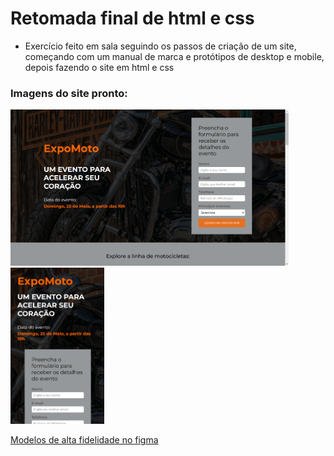 # Retomada final de html e css
- Exercício feito em sala seguindo os passos de criação de um site, começando com um manual de marca e protótipos de desktop e mobile, depois fazendo o site em html e css

### Imagens do site pronto:

<img src="modelos-e-imagens/site-desktop.png" height="250px"><img src="modelos-e-imagens/site-mobile.png" height="250px">

<a href="https://www.figma.com/design/xYvuSYKB93sbysBalVHKQT/ExpoMoto-alta-fidel?m=auto&t=LMK5nYwyOIO7cooO-6" target="_blank">Modelos de alta fidelidade no figma</a>